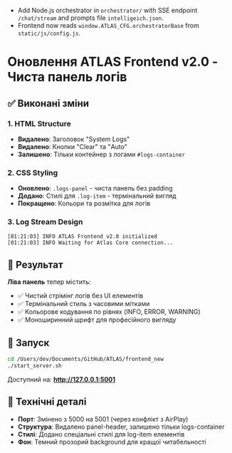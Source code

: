- Add Node.js orchestrator in `orchestrator/` with SSE endpoint `/chat/stream` and prompts file `intelligeich.json`.
- Frontend now reads `window.ATLAS_CFG.orchestratorBase` from `static/js/config.js`.
# Оновлення ATLAS Frontend v2.0 - Чиста панель логів

## ✅ Виконані зміни

### 1. HTML Structure
- **Видалено**: Заголовок "System Logs" 
- **Видалено**: Кнопки "Clear" та "Auto"
- **Залишено**: Тільки контейнер з логами `#logs-container`

### 2. CSS Styling
- **Оновлено**: `.logs-panel` - чиста панель без padding
- **Додано**: Стилі для `.log-item` - термінальний вигляд
- **Покращено**: Кольори та розмітка для логів

### 3. Log Stream Design
```
[01:21:03] INFO ATLAS Frontend v2.0 initialized
[01:21:03] INFO Waiting for Atlas Core connection...
```

## 🎨 Результат

**Ліва панель** тепер містить:
- ✅ Чистий стрімінг логів без UI елементів
- ✅ Термінальний стиль з часовими мітками
- ✅ Кольорове кодування по рівнях (INFO, ERROR, WARNING)
- ✅ Моноширинний шрифт для професійного вигляду

## 🚀 Запуск

```bash
cd /Users/dev/Documents/GitHub/ATLAS/frontend_new
./start_server.sh
```

Доступний на: **http://127.0.0.1:5001**

## 📝 Технічні деталі

- **Порт**: Змінено з 5000 на 5001 (через конфлікт з AirPlay)
- **Структура**: Видалено panel-header, залишено тільки logs-container
- **Стилі**: Додано спеціальні стилі для log-item елементів
- **Фон**: Темний прозорий background для кращої читабельності

